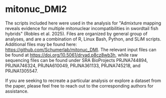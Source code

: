 # mitonuc_DMI2
The scripts included here were used in the analysis for "Admixture mapping reveals evidence for multiple mitonuclear incompatibilities in swordtail fish hybrids" (Robles et al. 2025). Files are organized by general group of analyses, and are a combination of R, Linux Bash, Python, and SLiM scripts. Additional files may be found here: https://github.com/Schumerlab/mitonuc_DMI. The relevant input files can be found at https://doi.org/10.5061/dryad.p8cz8wb3h, while raw sequencing files can be found under SRA BioProjects PRJNA744894, PRJNA746324, PRJNA610049, PRJNA361133, PRJNA745218, and PRJNA1305547.

If you are seeking to recreate a particular analysis or explore a dataset from the paper, please feel free to reach out to the corresponding authors for assistance.
